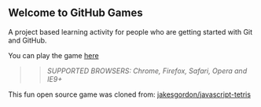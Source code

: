 ## Welcome to GitHub Games

A project based learning activity for people who are getting started with Git and GitHub.

You can play the game [here](https://rajtheinnovator.github.io/github-games/)

>> _*SUPPORTED BROWSERS*: Chrome, Firefox, Safari, Opera and IE9+_

This fun open source game was cloned from: [jakesgordon/javascript-tetris](https://github.com/jakesgordon/javascript-tetris)
